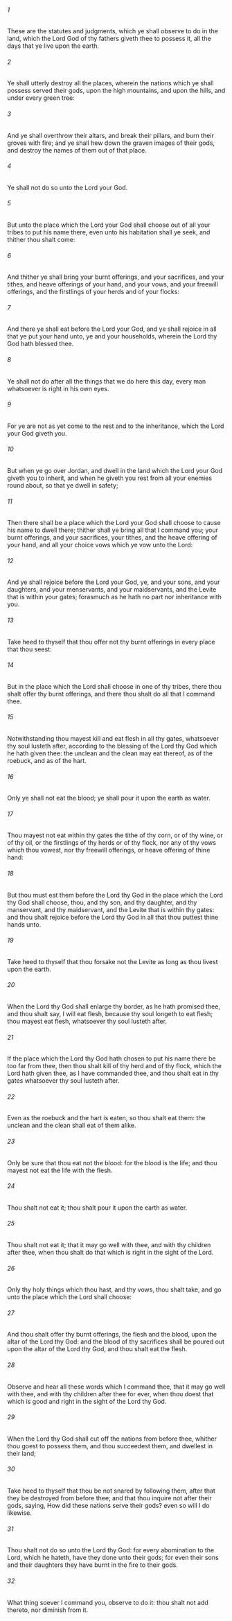 ###### 1
These are the statutes and judgments, which ye shall observe to do in the land, which the Lord God of thy fathers giveth thee to possess it, all the days that ye live upon the earth.

###### 2
Ye shall utterly destroy all the places, wherein the nations which ye shall possess served their gods, upon the high mountains, and upon the hills, and under every green tree:

###### 3
And ye shall overthrow their altars, and break their pillars, and burn their groves with fire; and ye shall hew down the graven images of their gods, and destroy the names of them out of that place.

###### 4
Ye shall not do so unto the Lord your God.

###### 5
But unto the place which the Lord your God shall choose out of all your tribes to put his name there, even unto his habitation shall ye seek, and thither thou shalt come:

###### 6
And thither ye shall bring your burnt offerings, and your sacrifices, and your tithes, and heave offerings of your hand, and your vows, and your freewill offerings, and the firstlings of your herds and of your flocks:

###### 7
And there ye shall eat before the Lord your God, and ye shall rejoice in all that ye put your hand unto, ye and your households, wherein the Lord thy God hath blessed thee.

###### 8
Ye shall not do after all the things that we do here this day, every man whatsoever is right in his own eyes.

###### 9
For ye are not as yet come to the rest and to the inheritance, which the Lord your God giveth you.

###### 10
But when ye go over Jordan, and dwell in the land which the Lord your God giveth you to inherit, and when he giveth you rest from all your enemies round about, so that ye dwell in safety;

###### 11
Then there shall be a place which the Lord your God shall choose to cause his name to dwell there; thither shall ye bring all that I command you; your burnt offerings, and your sacrifices, your tithes, and the heave offering of your hand, and all your choice vows which ye vow unto the Lord:

###### 12
And ye shall rejoice before the Lord your God, ye, and your sons, and your daughters, and your menservants, and your maidservants, and the Levite that is within your gates; forasmuch as he hath no part nor inheritance with you.

###### 13
Take heed to thyself that thou offer not thy burnt offerings in every place that thou seest:

###### 14
But in the place which the Lord shall choose in one of thy tribes, there thou shalt offer thy burnt offerings, and there thou shalt do all that I command thee.

###### 15
Notwithstanding thou mayest kill and eat flesh in all thy gates, whatsoever thy soul lusteth after, according to the blessing of the Lord thy God which he hath given thee: the unclean and the clean may eat thereof, as of the roebuck, and as of the hart.

###### 16
Only ye shall not eat the blood; ye shall pour it upon the earth as water.

###### 17
Thou mayest not eat within thy gates the tithe of thy corn, or of thy wine, or of thy oil, or the firstlings of thy herds or of thy flock, nor any of thy vows which thou vowest, nor thy freewill offerings, or heave offering of thine hand:

###### 18
But thou must eat them before the Lord thy God in the place which the Lord thy God shall choose, thou, and thy son, and thy daughter, and thy manservant, and thy maidservant, and the Levite that is within thy gates: and thou shalt rejoice before the Lord thy God in all that thou puttest thine hands unto.

###### 19
Take heed to thyself that thou forsake not the Levite as long as thou livest upon the earth.

###### 20
When the Lord thy God shall enlarge thy border, as he hath promised thee, and thou shalt say, I will eat flesh, because thy soul longeth to eat flesh; thou mayest eat flesh, whatsoever thy soul lusteth after.

###### 21
If the place which the Lord thy God hath chosen to put his name there be too far from thee, then thou shalt kill of thy herd and of thy flock, which the Lord hath given thee, as I have commanded thee, and thou shalt eat in thy gates whatsoever thy soul lusteth after.

###### 22
Even as the roebuck and the hart is eaten, so thou shalt eat them: the unclean and the clean shall eat of them alike.

###### 23
Only be sure that thou eat not the blood: for the blood is the life; and thou mayest not eat the life with the flesh.

###### 24
Thou shalt not eat it; thou shalt pour it upon the earth as water.

###### 25
Thou shalt not eat it; that it may go well with thee, and with thy children after thee, when thou shalt do that which is right in the sight of the Lord.

###### 26
Only thy holy things which thou hast, and thy vows, thou shalt take, and go unto the place which the Lord shall choose:

###### 27
And thou shalt offer thy burnt offerings, the flesh and the blood, upon the altar of the Lord thy God: and the blood of thy sacrifices shall be poured out upon the altar of the Lord thy God, and thou shalt eat the flesh.

###### 28
Observe and hear all these words which I command thee, that it may go well with thee, and with thy children after thee for ever, when thou doest that which is good and right in the sight of the Lord thy God.

###### 29
When the Lord thy God shall cut off the nations from before thee, whither thou goest to possess them, and thou succeedest them, and dwellest in their land;

###### 30
Take heed to thyself that thou be not snared by following them, after that they be destroyed from before thee; and that thou inquire not after their gods, saying, How did these nations serve their gods? even so will I do likewise.

###### 31
Thou shalt not do so unto the Lord thy God: for every abomination to the Lord, which he hateth, have they done unto their gods; for even their sons and their daughters they have burnt in the fire to their gods.

###### 32
What thing soever I command you, observe to do it: thou shalt not add thereto, nor diminish from it.

